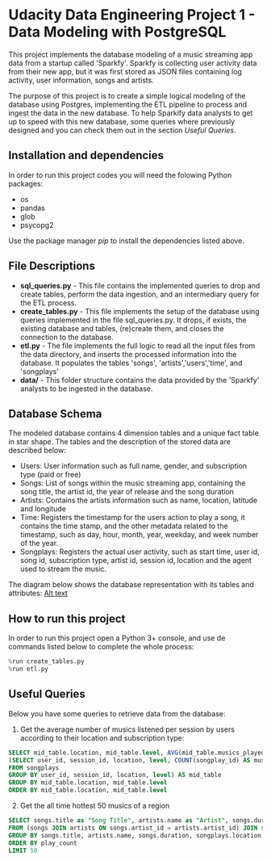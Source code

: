 # Udacity Data Engineering Project 1 - Data Modeling with PostgreSQL

This project implements the database modeling of a music streaming app data from a startup called 'Sparkfy'. Sparkfy is collecting user activity data from their new app, but it was first stored as JSON files containing log activity, user information, songs and artists.

The purpose of this project is to create a simple logical modeling of the database using Postgres, implementing the ETL pipeline to process and ingest the data in the new database. To help Sparkify data analysts to get up to speed with this new database, some queries where previously designed and you can check them out in the section *Useful Queries*.

## Installation and dependencies

In order to run this project codes you will need the folowing Python packages:
* os
* pandas
* glob
* psycopg2

Use the package manager *pip* to install the dependencies listed above.

## File Descriptions

* **sql_queries.py** - This file contains the implemented queries to drop and create tables, perform the data ingestion, and an intermediary query for the ETL process.
* **create_tables.py** - This file implements the setup of the database using queries implemented in the file sql_queries.py. It drops, if exists, the existing database and tables, (re)create them, and closes the connection to the database.
* **etl.py** - The file implements the full logic to read all the input files from the data directory, and inserts the processed information into the database. It populates the tables 'songs', 'artists','users','time', and 'songplays'
* **data/** - This folder structure contains the data provided by the 'Sparkfy' analysts to be ingested in the database.


## Database Schema
The modeled database contains 4 dimension tables and a unique fact table in star shape. The tables and the description of the stored data are described below:
* Users: User information such as full name, gender, and subscription type (paid or free)
* Songs: List of songs within the music streaming app, containing the song title, the artist id, the year of release and the song duration
* Artists: Contains the artists information such as name, location, latitude and longitude
* Time: Registers the timestamp for the users action to play a song, it contains the time stamp, and the other metadata related to the timestamp, such as day, hour, month, year, weekday, and week number of the year.
* Songplays: Registers the actual user activity, such as start time, user id, song id, subscription type, artist id, session id, location and the agent used to stream the music.

The diagram below shows the database representation with its tables and attributes:
[Alt text](/udacity_postgress_project_1.png?raw=true "Title")


## How to run this project
In order to run this project open a Python 3+ console, and use de commands listed below to complete the whole process:
```python
%run create_tables.py
%run etl.py
```

## Useful Queries
Below you have some queries to retrieve data from the database:
1. Get the average number of musics listened per session by users according to their location and subscription type:
```SQL
SELECT mid_table.location, mid_table.level, AVG(mid_table.musics_played) AS average_music_count FROM
(SELECT user_id, session_id, location, level, COUNT(songplay_id) AS musics_played
FROM songplays
GROUP BY user_id, session_id, location, level) AS mid_table
GROUP BY mid_table.location, mid_table.level
ORDER BY mid_table.location, mid_table.level
```
2. Get the all time hottest 50 musics of a region
```SQL
SELECT songs.title as "Song Title", artists.name as "Artist", songs.duration, songplays.location, COUNT(songplay_id) AS play_count
FROM (songs JOIN artists ON songs.artist_id = artists.artist_id) JOIN songplays ON songs.song_id = songplays.song_id
GROUP BY songs.title, artists.name, songs.duration, songplays.location
ORDER BY play_count
LIMIT 50
```
